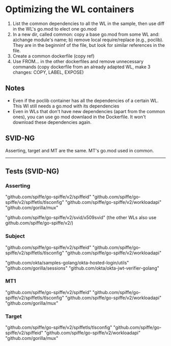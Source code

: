 # Optimizing the WL containers

1. List the common dependencies to all the WL in the sample, then use diff in the WL's go.mod to elect one go.mod
2. In a new dir, called common: copy a base go.mod from some WL and: a)change module's name; b) remove local require/replace (e.g., poclib). They are in the beginninf of the file, but look for similar references in the file.
3. Create a common dockerfile (copy ref)
4. Use FROM... in the other dockerfiles and remove unnecessary commands (copy dockerfile from an already adapted WL, make 3 changes: COPY, LABEL, EXPOSE)

## Notes

- Even if the poclib container has all the dependencies of a certain WL. This Wl still needs a go.mod with its dependencies
- Even in WLs that don't have new dependencies (apart from the common ones), you can use go mod downlaod in the Dockerfile. It won't download these dependencies again.

## SVID-NG

Asserting, target and MT are the same. MT's go.mod used in common.

---

## Tests (SVID-NG)

### Asserting

"github.com/spiffe/go-spiffe/v2/spiffeid"
"github.com/spiffe/go-spiffe/v2/spiffetls/tlsconfig"
"github.com/spiffe/go-spiffe/v2/workloadapi"
"github.com/gorilla/mux"

"github.com/spiffe/go-spiffe/v2/svid/x509svid" (the other WLs also use github.com/spiffe/go-spiffe/v2/)

### Subject

"github.com/spiffe/go-spiffe/v2/spiffeid"
"github.com/spiffe/go-spiffe/v2/spiffetls/tlsconfig"
"github.com/spiffe/go-spiffe/v2/workloadapi"

"github.com/okta/samples-golang/okta-hosted-login/utils"
"github.com/gorilla/sessions"
"github.com/okta/okta-jwt-verifier-golang"

### MT1

"github.com/spiffe/go-spiffe/v2/spiffeid"
"github.com/spiffe/go-spiffe/v2/spiffetls/tlsconfig"
"github.com/spiffe/go-spiffe/v2/workloadapi"
"github.com/gorilla/mux"

### Target

"github.com/spiffe/go-spiffe/v2/spiffetls/tlsconfig"
"github.com/spiffe/go-spiffe/v2/spiffeid"
"github.com/spiffe/go-spiffe/v2/workloadapi"
"github.com/gorilla/mux"
